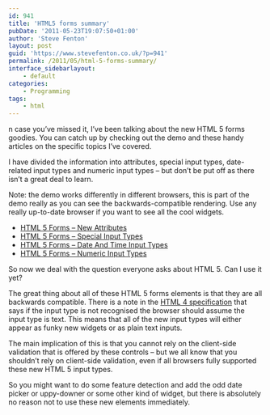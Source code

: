 ```yaml
---
id: 941
title: 'HTML5 forms summary'
pubDate: '2011-05-23T19:07:50+01:00'
author: 'Steve Fenton'
layout: post
guid: 'https://www.stevefenton.co.uk/?p=941'
permalink: /2011/05/html-5-forms-summary/
interface_sidebarlayout:
    - default
categories:
    - Programming
tags:
    - html
---
```


n case you’ve missed it, I’ve been talking about the new HTML 5 forms goodies. You can catch up by checking out the demo and these handy articles on the specific topics I’ve covered.

I have divided the information into attributes, special input types, date-related input types and numeric input types – but don’t be put off as there isn’t a great deal to learn.

Note: the demo works differently in different browsers, this is part of the demo really as you can see the backwards-compatible rendering. Use any really up-to-date browser if you want to see all the cool widgets.

- [HTML 5 Forms – New Attributes](https://www.stevefenton.co.uk/2011/05/HTML-5-Form-Elements-New-Attributes/)
- [HTML 5 Forms – Special Input Types](https://www.stevefenton.co.uk/2011/05/HTML-5-Forms-Special-Input-Elements/)
- [HTML 5 Forms – Date And Time Input Types](https://www.stevefenton.co.uk/2011/05/HTML-5-Forms-Date-Input-Elements/)
- [HTML 5 Forms – Numeric Input Types](https://www.stevefenton.co.uk/2011/05/HTML-5-Forms-Number-Input-Elements/)

So now we deal with the question everyone asks about HTML 5. Can I use it yet?

The great thing about all of these HTML 5 forms elements is that they are all backwards compatible. There is a note in the [HTML 4 specification](https://www.w3.org/TR/html401/interact/forms.html#h-17.4) that says if the input type is not recognised the browser should assume the input type is text. This means that all of the new input types will either appear as funky new widgets or as plain text inputs.

The main implication of this is that you cannot rely on the client-side validation that is offered by these controls – but we all know that you shouldn’t rely on client-side validation, even if all browsers fully supported these new HTML 5 input types.

So you might want to do some feature detection and add the odd date picker or uppy-downer or some other kind of widget, but there is absolutely no reason not to use these new elements immediately.